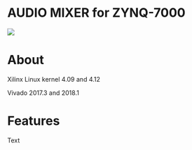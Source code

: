 # AUDIO MIXER for ZYNQ-7000

![](https://upload.wikimedia.org/wikipedia/commons/6/60/ARM_logo.svg)
                
# About

Xilinx Linux kernel 4.09 and 4.12

Vivado 2017.3 and 2018.1

# Features

Text